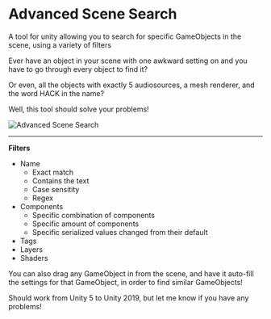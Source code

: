 # Advanced Scene Search 
A tool for unity allowing you to search for specific GameObjects in the scene, using a variety of filters


Ever have an object in your scene with one awkward setting on and you have to go through every object to find it?

Or even, all the objects with exactly 5 audiosources, a mesh renderer, and the word HACK in the name?

Well, this tool should solve your problems!

![Advanced Scene Search](http://jacobkeane.co.uk/wp-content/uploads/2017/08/170815_Unity_Kv6wv31.png)

---

**Filters**
* Name
  * Exact match
  * Contains the text
  * Case sensitity
  * Regex
* Components
  * Specific combination of components
  * Specific amount of components
  * Specific serialized values changed from their default
* Tags
* Layers
* Shaders

You can also drag any GameObject in from the scene, and have it auto-fill the settings for that GameObject, in order to find similar GameObjects!

Should work from Unity 5 to Unity 2019, but let me know if you have any problems!
